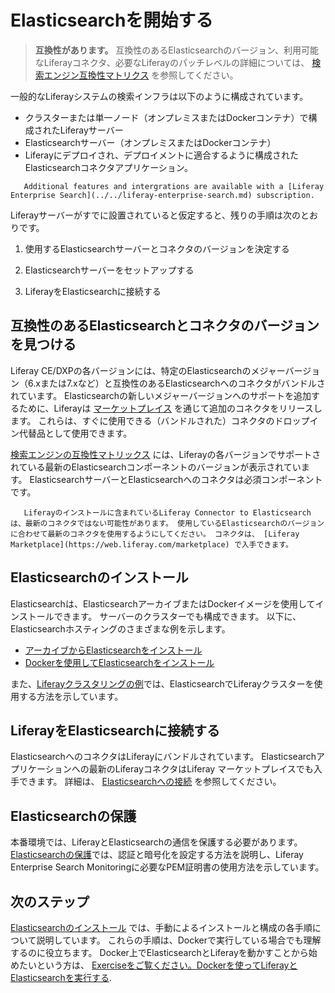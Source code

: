 # Elasticsearchを開始する

> **互換性があります。** 互換性のあるElasticsearchのバージョン、利用可能なLiferayコネクタ、必要なLiferayのパッチレベルの詳細については、 [検索エンジン互換性マトリクス](https://help.liferay.com/hc/ja/articles/360016511651) を参照してください。

一般的なLiferayシステムの検索インフラは以下のように構成されています。

* クラスターまたは単一ノード（オンプレミスまたはDockerコンテナ）で構成されたLiferayサーバー
* Elasticsearchサーバー（オンプレミスまたはDockerコンテナ）
* Liferayにデプロイされ、デプロイメントに適合するように構成されたElasticsearchコネクタアプリケーション。

```{tip}
   Additional features and intergrations are available with a [Liferay Enterprise Search](../../liferay-enterprise-search.md) subscription.
```

Liferayサーバーがすでに設置されていると仮定すると、残りの手順は次のとおりです。

1. 使用するElasticsearchサーバーとコネクタのバージョンを決定する

1. Elasticsearchサーバーをセットアップする

1. LiferayをElasticsearchに接続する

<a name="finding-compatible-elasticsearch-and-connector-versions" />

## 互換性のあるElasticsearchとコネクタのバージョンを見つける

Liferay CE/DXPの各バージョンには、特定のElasticsearchのメジャーバージョン（6.xまたは7.xなど）と互換性のあるElasticsearchへのコネクタがバンドルされています。 Elasticsearchの新しいメジャーバージョンへのサポートを追加するために、Liferayは [マーケットプレイス](https://web.liferay.com/marketplace) を通じて追加のコネクタをリリースします。 これらは、すぐに使用できる（バンドルされた）コネクタのドロップイン代替品として使用できます。

[検索エンジンの互換性マトリックス](https://help.liferay.com/hc/ja/articles/360016511651) には、Liferayの各バージョンでサポートされている最新のElasticsearchコンポーネントのバージョンが表示されています。 ElasticsearchサーバーとElasticsearchへのコネクタは必須コンポーネントです。

```{warning}
   Liferayのインストールに含まれているLiferay Connector to Elasticsearchは、最新のコネクタではない可能性があります。 使用しているElasticsearchのバージョンに合わせて最新のコネクタを使用するようにしてください。 コネクタは、 [Liferay Marketplace](https://web.liferay.com/marketplace) で入手できます。
```

<a name="installing-elasticsearch" />

## Elasticsearchのインストール

Elasticsearchは、ElasticsearchアーカイブまたはDockerイメージを使用してインストールできます。 サーバーのクラスターでも構成できます。 以下に、Elasticsearchホスティングのさまざまな例を示します。

* [アーカイブからElasticsearchをインストール](./installing-elasticsearch.md)
* [Dockerを使用してElasticsearchをインストール](./exercise-run-liferay-and-elasticsearch-using-docker.md)

また、[Liferayクラスタリングの例](../../../installation-and-upgrades/setting-up-liferay/clustering-for-high-availability/example-creating-a-simple-dxp-cluster.md)では、ElasticsearchでLiferayクラスターを使用する方法を示しています。

<a name="connecting-liferay-to-elasticsearch" />

## LiferayをElasticsearchに接続する

ElasticsearchへのコネクタはLiferayにバンドルされています。 Elasticsearchアプリケーションへの最新のLiferayコネクタはLiferay マーケットプレイスでも入手できます。 詳細は、 [Elasticsearchへの接続](./connecting-to-elasticsearch.md) を参照してください。

<a name="securing-elasticsearch" />

## Elasticsearchの保護

本番環境では、LiferayとElasticsearchの通信を保護する必要があります。 [Elasticsearchの保護](./securing-elasticsearch.md)では、認証と暗号化を設定する方法を説明し、Liferay Enterprise Search Monitoringに必要なPEM証明書の使用方法を示しています。

<a name="whats-next" />

## 次のステップ

[Elasticsearchのインストール](./installing-elasticsearch.md) では、手動によるインストールと構成の各手順について説明しています。 これらの手順は、Dockerで実行している場合でも理解するのに役立ちます。 Docker上でElasticsearchとLiferayを動かすことから始めたいという方は、 [Exerciseをご覧ください。Dockerを使ってLiferayとElasticsearchを実行する](./exercise-run-liferay-and-elasticsearch-using-docker.md).
